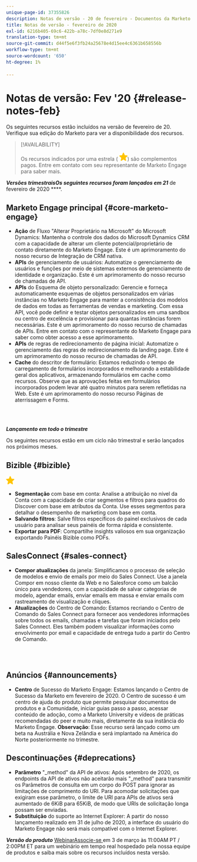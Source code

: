 ```yaml
---
unique-page-id: 37355826
description: Notas de versão - 20 de fevereiro - Documentos da Marketo - Documentação do produto
title: Notas de versão - fevereiro de 2020
exl-id: 6216b405-69c6-422b-a78c-7df0e8d271e9
translation-type: tm+mt
source-git-commit: d44f5e6f3fb24a25678e4d15ee4c6361b658556b
workflow-type: tm+mt
source-wordcount: '650'
ht-degree: 1%

---
```


# Notas de versão: Fev &#39;20 {#release-notes-feb}

Os seguintes recursos estão incluídos na versão de fevereiro de 20. Verifique sua edição do Marketo para ver a disponibilidade dos recursos.

>[!AVAILABILITY]
>
>Os recursos indicados por uma estrela ( ![(star)](assets/yellow-star.png)) são complementos pagos. Entre em contato com seu representante de Marketo Engage para saber mais.

**_Versões trimestraisOs seguintes recursos foram lançados em 21_** de fevereiro de 2020 ****.

## Marketo Engage principal {#core-marketo-engage}

* **Ação** de Fluxo &quot;Alterar Proprietário na Microsoft&quot; do Microsoft Dynamics: Mantenha o controle dos dados do Microsoft Dynamics CRM com a capacidade de alterar um cliente potencial/proprietário de contato diretamente do Marketo Engage. Este é um aprimoramento do nosso recurso de Integração de CRM nativa.
* **APIs** de gerenciamento de usuários: Automatize o gerenciamento de usuários e funções por meio de sistemas externos de gerenciamento de identidade e organização. Este é um aprimoramento do nosso recurso de chamadas de API.
* **APIs** do Esquema de objeto personalizado: Gerencie e forneça automaticamente esquemas de objetos personalizados em várias instâncias no Marketo Engage para manter a consistência dos modelos de dados em todas as ferramentas de vendas e marketing. Com essa API, você pode definir e testar objetos personalizados em uma sandbox ou centro de excelência e provisionar para quantas instâncias forem necessárias. Este é um aprimoramento do nosso recurso de chamadas de APIs. Entre em contato com o representante do Marketo Engage para saber como obter acesso a esse aprimoramento.
* **APIs** de regras de redirecionamento de página inicial: Automatize o gerenciamento das regras de redirecionamento da landing page. Este é um aprimoramento do nosso recurso de chamadas de API.
* **Cache** do descritor de formulário: Estamos reduzindo o tempo de carregamento de formulários incorporados e melhorando a estabilidade geral dos aplicativos, armazenando formulários em cache como recursos. Observe que as aprovações feitas em formulários incorporados podem levar até quatro minutos para serem refletidas na Web. Este é um aprimoramento do nosso recurso Páginas de aterrissagem e Forms.

<br> 

**_Lançamento em todo o trimestre_**

Os seguintes recursos estão em um ciclo não trimestral e serão lançados nos próximos meses.

## Bizible {#bizible}

![(estrela)](assets/yellow-star.png)

* **Segmentação** com base em conta: Analise a atribuição no nível da Conta com a capacidade de criar segmentos e filtros para quadros do Discover com base em atributos da Conta. Use esses segmentos para detalhar o desempenho de marketing com base em conta.
* **Salvando filtros**: Salve filtros específicos do painel exclusivos de cada usuário para analisar seus painéis de forma rápida e consistente.
* **Exportar para PDF**: Compartilhe insights valiosos em sua organização exportando Painéis Bizible como PDFs.

## SalesConnect {#sales-connect}

* **Compor atualizações** da janela: Simplificamos o processo de seleção de modelos e envio de emails por meio do Sales Connect. Use a janela Compor em nosso cliente da Web e no Salesforce como um balcão único para vendedores, com a capacidade de salvar categorias de modelo, agendar emails, enviar emails em massa e enviar emails com rastreamento de visualização e cliques.
* **Atualizações** do Centro de Comando: Estamos recriando o Centro de Comando do Sales Connect para fornecer aos vendedores informações sobre todos os emails, chamadas e tarefas que foram iniciados pelo Sales Connect. Eles também podem visualizar informações como envolvimento por email e capacidade de entrega tudo a partir do Centro de Comando.

<br> 

## Anúncios {#announcements}

* **Centro** de Sucesso do Marketo Engage: Estamos lançando o Centro de Sucesso da Marketo em fevereiro de 2020. O Centro de sucesso é um centro de ajuda do produto que permite pesquisar documentos de produtos e a Comunidade, iniciar guias passo a passo, acessar conteúdo de adoção, como a Marketo University e vídeos de práticas recomendadas do peer e muito mais, diretamente da sua instância do Marketo Engage. **Observação**: Esse recurso será lançado como um beta na Austrália e Nova Zelândia e será implantado na América do Norte posteriormente no trimestre.

## Descontinuações {#deprecations}

* **Parâmetro** &quot;_method&quot; da API de ativos: Após setembro de 2020, os endpoints da API de ativos não aceitarão mais &quot;_method&quot; para transmitir os Parâmetros de consulta em um corpo do POST para ignorar as limitações de comprimento do URI. Para acomodar solicitações que exigiram esse parâmetro, o limite de URI para APIs de ativos será aumentado de 6KiB para 65KiB, de modo que URIs de solicitação longa possam ser enviadas.
* **Substituição** do suporte ao Internet Explorer: A partir do nosso lançamento realizado em 31 de julho de 2020, a interface do usuário do Marketo Engage não será mais compatível com o Internet Explorer.

**_Versão do produto_** [WebinarAssocie-se ](https://engage.marketo.com/Jan_Feb_20_Release_Webinar_Registration.html) em 3 de março às 11:00AM PT / 2:00PM ET para um webinário em tempo real hospedado pela nossa equipe de produtos e saiba mais sobre os recursos incluídos nesta versão.
